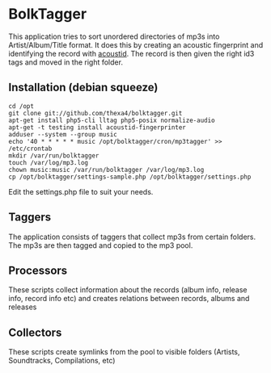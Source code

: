 BolkTagger
==========

This application tries to sort unordered directories of mp3s into Artist/Album/Title format. It does this by creating an acoustic fingerprint and identifying the record with [acoustid](http://www.acoustid.org). The record is then given the right id3 tags and moved in the right folder.

Installation (debian squeeze)
------------
    cd /opt
    git clone git://github.com/thexa4/bolktagger.git
    apt-get install php5-cli lltag php5-posix normalize-audio
    apt-get -t testing install acoustid-fingerprinter
    adduser --system --group music
    echo '40 * * * * * music /opt/bolktagger/cron/mp3tagger' >> /etc/crontab
    mkdir /var/run/bolktagger
    touch /var/log/mp3.log
    chown music:music /var/run/bolktagger /var/log/mp3.log
    cp /opt/bolktagger/settings-sample.php /opt/bolktagger/settings.php

Edit the settings.php file to suit your needs.

Taggers
-------
The application consists of taggers that collect mp3s from certain folders. The mp3s are then tagged and copied to the mp3 pool.

Processors
----------
These scripts collect information about the records (album info, release info, record info etc) and creates relations between records, albums and releases

Collectors
----------
These scripts create symlinks from the pool to visible folders (Artists, Soundtracks, Compilations, etc)
